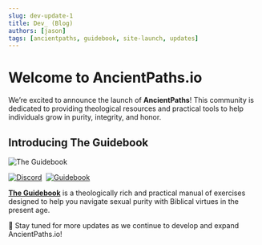 ```yaml
---
slug: dev-update-1
title: Dev_ (Blog)
authors: [jason]
tags: [ancientpaths, guidebook, site-launch, updates]
---
```


# Welcome to AncientPaths.io  

We’re excited to announce the launch of **AncientPaths**! This community is dedicated to providing theological resources and practical tools to help individuals grow in purity, integrity, and honor.

## Introducing The Guidebook  

![The Guidebook](/img/warrior.png)  

[![Discord](https://img.shields.io/badge/🔘-Join%20Discord-Blue)](https://discord.gg/xk6qxyZSkx)&nbsp;&nbsp;[![Guidebook](https://img.shields.io/badge/📖-Download-blue)](https://www.ancientpaths.io/docs/study)

[**The Guidebook**](https://www.ancientpaths.io/docs/study) is a theologically rich and practical manual of exercises designed to help you navigate sexual purity with Biblical virtues in the present age. 

🧭 Stay tuned for more updates as we continue to develop and expand AncientPaths.io!  
